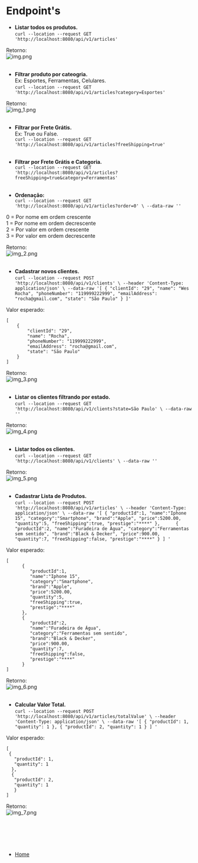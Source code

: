 # **Endpoint's** 

- **Listar todos os produtos.**<br>
`curl --location --request GET 'http://localhost:8080/api/v1/articles'`

Retorno:<br>
![img.png](img.png)
<br><br>

- **Filtrar produto por cateogria.** <br>
Ex: Esportes, Ferramentas, Celulares. <br>
`curl --location --request GET 'http://localhost:8080/api/v1/articles?category=Esportes'`

Retorno:<br>
![img_1.png](img_1.png)
<br><br>

- **Filtrar por Frete Grátis.** <br>
Ex: True ou False. <br>
`curl --location --request GET 'http://localhost:8080/api/v1/articles?freeShipping=true'`
<br><br>

- **Filtrar por Frete Grátis e Categoria.** <br>
`curl --location --request GET 'http://localhost:8080/api/v1/articles?freeShipping=true&category=Ferramentas'`
<br><br>

- **Ordenação:**<br>
`curl --location --request GET 'http://localhost:8080/api/v1/articles?order=0' \
  --data-raw ''`

0 = Por nome em ordem crescente <br>
1 = Por nome em ordem decrescente <br>
2 = Por valor em ordem crescente <br>
3 = Por valor em ordem decrescente <br>

Retorno:<br>
![img_2.png](img_2.png)
<br><br>

- **Cadastrar novos clientes.** <br>
`curl --location --request POST 'http://localhost:8080/api/v1/clients' \
  --header 'Content-Type: application/json' \
  --data-raw '[
  {
  "clientId": "29",
  "name": "Wes Rocha",
  "phoneNumber": "119999222999",
  "emailAddress": "rocha@gmail.com",
  "state": "São Paulo"
  }
  ]'`

Valor esperado:<br>
```
[
    {
        "clientId": "29",
        "name": "Rocha",
        "phoneNumber": "119999222999",
        "emailAddress": "rocha@gmail.com",
        "state": "São Paulo"
    }
]
```

Retorno:<br>
![img_3.png](img_3.png)
<br><br>

- **Listar os clientes filtrando por estado.**<br>
`curl --location --request GET 'http://localhost:8080/api/v1/clients?state=São Paulo' \
  --data-raw ''`

Retorno:<br>
![img_4.png](img_4.png)
<br><br>

- **Listar todos os clientes.**<br>
`curl --location --request GET 'http://localhost:8080/api/v1/clients' \
  --data-raw ''`

Retorno:<br>
![img_5.png](img_5.png)
<br><br>

- **Cadastrar Lista de Produtos.**<br>
`curl --location --request POST 'http://localhost:8080/api/v1/articles' \
  --header 'Content-Type: application/json' \
  --data-raw '[
  {
  "productId":1,
  "name":"Iphone 15",
  "category":"Smartphone",
  "brand":"Apple",
  "price":5200.00,
  "quantity":5,
  "freeShipping":true,
  "prestige":"****"
  },     
  {
  "productId":2,
  "name":"Furadeira de Água",
  "category":"Ferramentas sem sentido",
  "brand":"Black & Decker",
  "price":900.00,
  "quantity":7,
  "freeShipping":false,
  "prestige":"****"
  }
  ]
  '`

Valor esperado:<br>
```
[
      {
         "productId":1,
         "name":"Iphone 15",
         "category":"Smartphone",
         "brand":"Apple",
         "price":5200.00,
         "quantity":5,
         "freeShipping":true,
         "prestige":"****"
      },     
      {
         "productId":2,
         "name":"Furadeira de Água",
         "category":"Ferramentas sem sentido",
         "brand":"Black & Decker",
         "price":900.00,
         "quantity":7,
         "freeShipping":false,
         "prestige":"****"
      }
]
```
Retorno:<br>
![img_6.png](img_6.png)
<br><br>

- **Calcular Valor Total.**<br>
`curl --location --request POST 'http://localhost:8080/api/v1/articles/totalValue' \
  --header 'Content-Type: application/json' \
  --data-raw '[
  {
  "productId": 1,
  "quantity": 1
  },
  {
  "productId": 2,
  "quantity": 1
  }
  ]
  '`

Valor esperado:<br>
```
[
 {
   "productId": 1,
   "quantity": 1
  },
  {
   "productId": 2,
   "quantity": 1
   }
]
```

Retorno:<br>
![img_7.png](img_7.png)

<br><br><br><br>

- [Home](https://github.com/Vila-java/Desafio_Spring)
